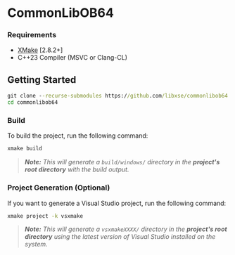 # CommonLibOB64

### Requirements
* [XMake](https://xmake.io) [2.8.2+]
* C++23 Compiler (MSVC or Clang-CL)

## Getting Started
```bat
git clone --recurse-submodules https://github.com/libxse/commonlibob64
cd commonlibob64
```

### Build
To build the project, run the following command:
```bat
xmake build
```

> ***Note:*** *This will generate a `build/windows/` directory in the **project's root directory** with the build output.*

### Project Generation (Optional)
If you want to generate a Visual Studio project, run the following command:
```bat
xmake project -k vsxmake
```

> ***Note:*** *This will generate a `vsxmakeXXXX/` directory in the **project's root directory** using the latest version of Visual Studio installed on the system.*
